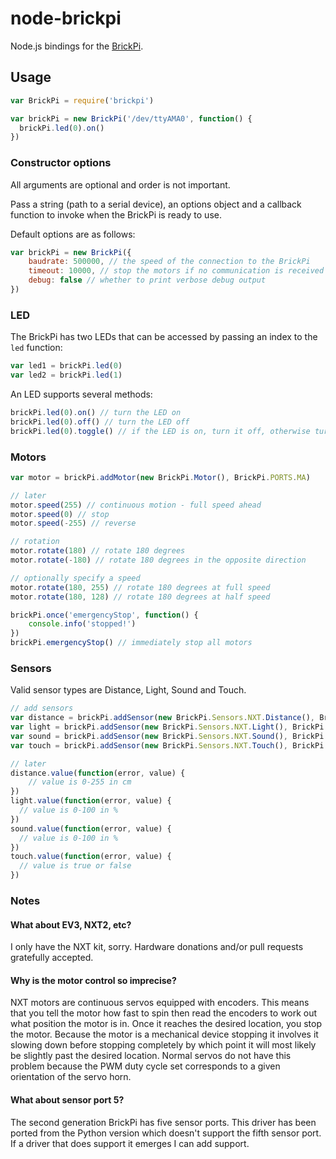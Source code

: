 # node-brickpi

Node.js bindings for the [BrickPi](http://www.dexterindustries.com/BrickPi).

## Usage

```javascript
var BrickPi = require('brickpi')

var brickPi = new BrickPi('/dev/ttyAMA0', function() {
  brickPi.led(0).on()
})
```

### Constructor options

All arguments are optional and order is not important.

Pass a string (path to a serial device), an options object and a callback function to invoke when the BrickPi is ready 
to use.

Default options are as follows:

```javascript
var brickPi = new BrickPi({
    baudrate: 500000, // the speed of the connection to the BrickPi
    timeout: 10000, // stop the motors if no communication is received in this time period (ms)
    debug: false // whether to print verbose debug output
})
```

### LED

The BrickPi has two LEDs that can be accessed by passing an index to the `led` function:

```javascript
var led1 = brickPi.led(0)
var led2 = brickPi.led(1)
```

An LED supports several methods:

```javascript
brickPi.led(0).on() // turn the LED on
brickPi.led(0).off() // turn the LED off
brickPi.led(0).toggle() // if the LED is on, turn it off, otherwise turn it on
```

### Motors

```javascript
var motor = brickPi.addMotor(new BrickPi.Motor(), BrickPi.PORTS.MA)

// later
motor.speed(255) // continuous motion - full speed ahead
motor.speed(0) // stop
motor.speed(-255) // reverse

// rotation
motor.rotate(180) // rotate 180 degrees
motor.rotate(-180) // rotate 180 degrees in the opposite direction

// optionally specify a speed
motor.rotate(180, 255) // rotate 180 degrees at full speed
motor.rotate(180, 128) // rotate 180 degrees at half speed

brickPi.once('emergencyStop', function() {
    console.info('stopped!')
})
brickPi.emergencyStop() // immediately stop all motors
```

### Sensors

Valid sensor types are Distance, Light, Sound and Touch. 

```javascript
// add sensors
var distance = brickPi.addSensor(new BrickPi.Sensors.NXT.Distance(), BrickPi.PORTS.S1)
var light = brickPi.addSensor(new BrickPi.Sensors.NXT.Light(), BrickPi.PORTS.S2)
var sound = brickPi.addSensor(new BrickPi.Sensors.NXT.Sound(), BrickPi.PORTS.S3)
var touch = brickPi.addSensor(new BrickPi.Sensors.NXT.Touch(), BrickPi.PORTS.S4)

// later
distance.value(function(error, value) {
    // value is 0-255 in cm
}) 
light.value(function(error, value) {
  // value is 0-100 in %
})
sound.value(function(error, value) {
  // value is 0-100 in %
})
touch.value(function(error, value) {
  // value is true or false
})
```

### Notes

#### What about EV3, NXT2, etc?

I only have the NXT kit, sorry.  Hardware donations and/or pull requests gratefully accepted.

#### Why is the motor control so imprecise?

NXT motors are continuous servos equipped with encoders. This means that you tell the motor how fast to spin then read
the encoders to work out what position the motor is in. Once it reaches the desired location, you stop the motor.
Because the motor is a mechanical device stopping it involves it slowing down before stopping completely by which point
it will most likely be slightly past the desired location.  Normal servos do not have this problem because the PWM
duty cycle set corresponds to a given orientation of the servo horn.

#### What about sensor port 5?

The second generation BrickPi has five sensor ports.  This driver has been ported from the Python version which 
doesn't support the fifth sensor port.  If a driver that does support it emerges I can add support.
